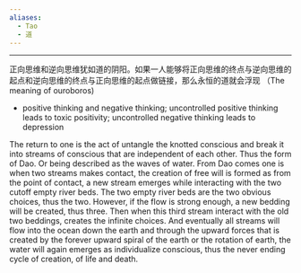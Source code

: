 ```yaml
---
aliases:
  - Tao
  - 道
---
```

---
正向思维和逆向思维犹如道的阴阳。如果一人能够将正向思维的终点与逆向思维的起点和逆向思维的终点与正向思维的起点做链接，那么永恒的道就会浮现 （The meaning of ouroboros)
- positive thinking and negative thinking; uncontrolled positive thinking leads to toxic positivity; uncontrolled negative thinking leads to depression

The return to one is the act of untangle the knotted conscious and break it into streams of conscious that are independent of each other. Thus the form of Dao. Or being described as the waves of water. From Dao comes one is when two streams makes contact, the creation of free will is formed as from the point of contact, a new stream emerges while interacting with the two cutoff empty river beds. The two empty river beds are the two obvious choices, thus the two. However, if the flow is strong enough, a new bedding will be created, thus three. Then when this third stream interact with the old two beddings, creates the infinite choices. And eventually all streams will flow into the ocean down the earth and through the upward forces that is created by the forever upward spiral of the earth or the rotation of earth, the water will again emerges as individualize conscious, thus the never ending cycle of creation, of life and death.